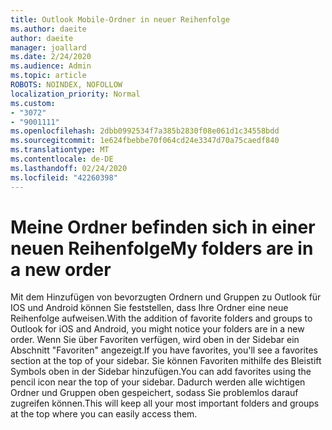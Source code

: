 ```yaml
---
title: Outlook Mobile-Ordner in neuer Reihenfolge
ms.author: daeite
author: daeite
manager: joallard
ms.date: 2/24/2020
ms.audience: Admin
ms.topic: article
ROBOTS: NOINDEX, NOFOLLOW
localization_priority: Normal
ms.custom:
- "3072"
- "9001111"
ms.openlocfilehash: 2dbb0992534f7a385b2830f08e061d1c34558bdd
ms.sourcegitcommit: 1e624fbebbe70f064cd24e3347d70a75caedf840
ms.translationtype: MT
ms.contentlocale: de-DE
ms.lasthandoff: 02/24/2020
ms.locfileid: "42260398"
---
```

# <a name="my-folders-are-in-a-new-order"></a><span data-ttu-id="b7f80-102">Meine Ordner befinden sich in einer neuen Reihenfolge</span><span class="sxs-lookup"><span data-stu-id="b7f80-102">My folders are in a new order</span></span>

<span data-ttu-id="b7f80-103">Mit dem Hinzufügen von bevorzugten Ordnern und Gruppen zu Outlook für IOS und Android können Sie feststellen, dass Ihre Ordner eine neue Reihenfolge aufweisen.</span><span class="sxs-lookup"><span data-stu-id="b7f80-103">With the addition of favorite folders and groups to Outlook for iOS and Android, you might notice your folders are in a new order.</span></span> <span data-ttu-id="b7f80-104">Wenn Sie über Favoriten verfügen, wird oben in der Sidebar ein Abschnitt "Favoriten" angezeigt.</span><span class="sxs-lookup"><span data-stu-id="b7f80-104">If you have favorites, you'll see a favorites section at the top of your sidebar.</span></span> <span data-ttu-id="b7f80-105">Sie können Favoriten mithilfe des Bleistift Symbols oben in der Sidebar hinzufügen.</span><span class="sxs-lookup"><span data-stu-id="b7f80-105">You can add favorites using the pencil icon near the top of your sidebar.</span></span> <span data-ttu-id="b7f80-106">Dadurch werden alle wichtigen Ordner und Gruppen oben gespeichert, sodass Sie problemlos darauf zugreifen können.</span><span class="sxs-lookup"><span data-stu-id="b7f80-106">This will keep all your most important folders and groups at the top where you can easily access them.</span></span>